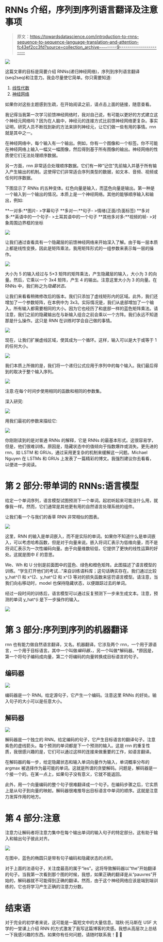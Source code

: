 # RNNs 介绍，序列到序列语言翻译及注意事项

> 原文：<https://towardsdatascience.com/introduction-to-rnns-sequence-to-sequence-language-translation-and-attention-fc43ef2cc3fd?source=collection_archive---------9----------------------->

![](img/d9df173f8f0a4187ec9baf7d388ac568.png)

这篇文章的目标是简要介绍 RNNs(递归神经网络)，序列到序列语言翻译(seq2seq)和注意力。我会尽量使它简单。你只需要知道:

1.  [线性代数](http://cs229.stanford.edu/section/cs229-linalg.pdf)
2.  [神经网络](/comprehensive-introduction-to-neural-network-architecture-c08c6d8e5d98)

如果你对这些主题感到生疏，在开始阅读之前，请点击上面的链接，随意查看。

我记得当我第一次学习前馈神经网络时，我对自己说，有可能以更好的方式建立这个神经元网络吗？因为在人脑中，神经元的连接方式比前馈神经网络更复杂。事实证明，研究人员不断找到新的方法来排列神经元，让它们做一些有用的事情。rnn 就是其中之一。

在神经网络中，每个输入有一个输出。例如，你有一个图像和一个标签。你不可能在神经网络上输入一幅又一幅图像，然后得到基于所有图像的输出。神经网络的性质使它们无法处理顺序数据。

另一方面，rnn 非常适合处理顺序数据。它们有一种“记住”先前输入并基于所有输入产生输出的机制。这使得它们非常适合序列类型的数据，如文本、音频、视频或任何时序数据。

下图显示了 RNNs 的五种变体。红色向量是输入，而蓝色向量是输出。第一种是一个输入到一个输出的情况。本质上是一个神经网络。其他的能够顺序输入和输出，例如:

**一对多:**图片- >字幕句子
**多对一:**句子- >情绪(正面/负面标签)
**多对多:**英语中的一个句子- >土耳其语中的一个句子
**其他多对多:**视频的帧- >对象周围边界框的坐标

![](img/3982c5103281002b45095685d5e7044b.png)

让我们通过查看具有一个隐藏层的前馈神经网络来开始深入了解。由于每一层本质上都是线性变换，因此是矩阵乘法，我用矩阵形式的一组参数来表示每一层的操作。

![](img/55c201a2313bc2dda3844bc81204a0f4.png)

大小为 5 的输入经过与 5×3 矩阵的矩阵乘法，产生隐藏层的输入，大小为 3 的向量。然后，它乘以一个 3x4 矩阵，产生 4 的输出。注意这里大小为 3 的向量。在 RNNs 中，我们称之为*隐藏状态。*

让我们来看看稍微修改后的版本。我们只添加了虚线矩形内的区域。此外，我们还增加了一个参数矩阵，在本例中为 3x3。实际情况是，我们从底部增加了一个输入。所有输入都需要相同的大小。因为它也经历了和底部一样的蓝色矩阵乘法。请注意，我们之前的隐藏输出在与新输入组合之前会乘以一个方阵。我们永远不知道那是什么操作。这只是 RNN 在训练时学会自己做的事情。

![](img/82110a16f94361f1be23fd6292c1a543.png)

现在，让我们扩展虚线区域，使其成为一个循环。这样，输入可以是大于或等于 1 的任何大小。

![](img/8275396ac7adff504c7de799323268da.png)

我们本质上所做的是，我们将一个递归公式应用于序列中的每个输入。我们最后得到的取决于整个输入序列。

![](img/a942325275ae2c59bf04a9b66c7d2733.png)

注意:在每个时间步使用相同的函数和相同的参数集。

深入研究:

![](img/38b715e132b6b4cb1f4eaf928f883639.png)

用我们最初的参数来描绘它:

![](img/c5de3efcd6db1d87529de7499586d97d.png)

你刚刚读到的是对普通 RNNs 的解释，它是 RNNs 的最基本形式。这很容易学，但是，他们很难训练。原因是，隐藏状态中的值倾向于指数爆炸或消失。更先进的 rnn，如 LSTM 和 GRUs，通过采用更复杂的机制来缓解这一问题。Michael Nguyen 在 LSTMs 和 GRUs 上发表了一篇精彩的博文。我强烈建议你去看看，以便进一步阅读。

# 第 2 部分:带单词的 RNNs:语言模型

给定一个单词序列，语言模型试图预测下一个单词。起初听起来可能没什么用，就像我一样。然而，它们通常是其他更有用的自然语言处理系统的组件。

让我们看一个与我们的香草 RNN 非常相似的图表。

![](img/1707cb5588d34637de9ec80ae74cbd78.png)

这里，RNN 的输入是单词嵌入，而不是实际的单词。如果你不知道什么是单词嵌入，可以考虑哈希函数，但是对于向量来说。嵌入将词汇表示为低维向量，而不是将词汇表示为一次性编码向量。由于向量维数较低，它提供了更快的线性运算的好处。这就是图中 *E* 的意思。

We、Wh 和 U 分别是前面图中的蓝色、绿色和橙色矩阵。此图描述了语言模型的训练。“学生打开他们的考试…”来自训练语料库；这句话确实存在。我们通过比较 y_hat^(1 和 x^(2、y_hat^(2 和 x^(3 等对的损失函数来惩罚语言模型。请注意，当我们向右移动时，model 也保持隐藏状态，以便跟踪过去的单词。

经过一段时间的训练后，语言模型可以通过反复预测下一步来生成文本。注意，预测的单词 y_hat^(i 是下一步操作的输入。

![](img/8b01216da2241f99ce66614435dc8b7d.png)

# 第 3 部分:序列到序列的机器翻译

rnn 也有能力做自然语言翻译，又名。机器翻译。它涉及两个 rnn，一个用于源语言，一个用于目标语言。其中一个叫做*编码器，*，另一个叫做*解码器。*原因是，第一个将句子编码成向量，第二个将编码的向量转换成目标语言的句子。

## 编码器

![](img/c5c6a42d10c022037de56fd5946f9803.png)

编码器是一个 RNN。给定源句子，它产生一个编码。注意这里 RNNs 的好处。输入句子的大小可以是任意大小。

## 解码器

![](img/66fc7612188dadda215dd1b01061bc16.png)

解码器是一个独立的 RNN。给定编码的句子，它产生目标语言的翻译句子。注意紫色的虚线箭头。每个预测的单词都是下一个预测的输入。这是 rnn 的重复性质，我很感兴趣的是，它们可以通过这样的连接来做重要的工作，如语言翻译。

在解码器的每一步，给定隐藏状态和输入单词向量作为输入，单词概率分布的 argmax 被选择作为最可能的单词。这就是所谓的贪婪解码。问题是，解码器是一个接一个的。在某一点上，如果句子没有意义，它就不能返回。

此外，用一个向量编码的整个句子很难翻译成一个句子。在编码步骤之后，它实质上是从句子到向量的映射。解码器很难推导出目标语言中单词的顺序。这就是注意力发挥作用的地方。

# 第 4 部分:注意

注意力让解码者将注意力集中在每个输出单词的输入句子的特定部分。这有助于输入和输出句子彼此对齐。

![](img/61f1bbcb9928d8dfefd4088b04ff0d2e.png)

在图中，蓝色的椭圆只是带有句子编码和隐藏状态的点积。

对于上面的法语句子，关注度最高的属于“les”。这将导致解码器以“the”开始翻译的句子。当我第一次看到那个图的时候，我想，如果正确的翻译是从“pauvres”开始的，解码器就不可能得到正确的翻译。然而，由于这个神经网络应该是端到端训练的，它也将学习产生正确的注意力分数。

# 结束语

对于完全的初学者来说，这可能是一篇短文中的大量信息。瑞秋·托马斯在 USF 大学的一堂课上介绍 RNN 的方式激发了我写这篇博客的灵感。我想从高层次上总结一下我感兴趣的东西。如果你有任何问题，请随时联系我！🎉 🎊